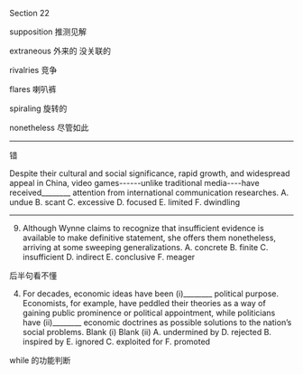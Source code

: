 Section 22

supposition	推测见解

extraneous	外来的 没关联的

rivalries	竞争

flares	喇叭裤

spiraling	旋转的

nonetheless 	尽管如此

----

错

Despite their cultural and social significance, rapid growth, and widespread appeal in China, video games------unlike traditional media----have received________ attention from international communication researches.
A. undue
B. scant
C. excessive
D. focused
E. limited
F. dwindling

----

9. Although Wynne claims to recognize that  insufficient  evidence is available to make definitive statement, she offers them nonetheless, arriving at some sweeping generalizations.
    A. concrete
    B. finite
    C. insufficient
    D. indirect
    E. conclusive
    F. meager

  后半句看不懂

  

  4. For decades, economic ideas have been (i)________ political purpose. Economists, for example, have peddled their theories as a way of gaining public prominence or political appointment, while politicians have (ii)________ economic doctrines as possible solutions to the nation’s social problems.
      Blank (i) Blank (ii)
    A. undermined by D. rejected
    B. inspired by E. ignored
    C. exploited for F. promoted

  while 的功能判断

  